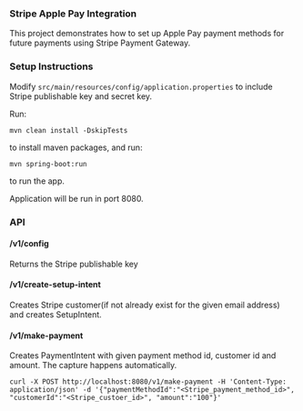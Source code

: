 ### Stripe Apple Pay Integration

This project demonstrates how to set up Apple Pay payment methods for future payments using Stripe Payment Gateway. 

### Setup Instructions

Modify `src/main/resources/config/application.properties` to include Stripe publishable key and secret key.

Run:

~~~
mvn clean install -DskipTests
~~~

to install maven packages, and run:

~~~
mvn spring-boot:run
~~~

to run the app.

Application will be run in port 8080.


### API 

#### /v1/config

Returns the Stripe publishable key

#### /v1/create-setup-intent

Creates Stripe customer(if not already exist for the given email address) and creates SetupIntent.

#### /v1/make-payment

Creates PaymentIntent with given payment method id, customer id and amount. The capture happens automatically. 

~~~
curl -X POST http://localhost:8080/v1/make-payment -H 'Content-Type: application/json' -d '{"paymentMethodId":"<Stripe_payment_method_id>", "customerId":"<Stripe_custoer_id>", "amount":"100"}'
~~~
